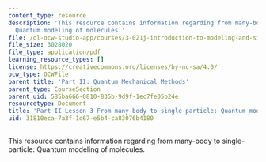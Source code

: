 ```yaml
---
content_type: resource
description: 'This resource contains information regarding from many-body to single-particle:
  Quantum modeling of molecules.'
file: /ol-ocw-studio-app/courses/3-021j-introduction-to-modeling-and-simulation-spring-2012/31810eca7a3f1d67e5b4ca83076b4180_MIT3_021JS12_L3.pdf
file_size: 3028020
file_type: application/pdf
learning_resource_types: []
license: https://creativecommons.org/licenses/by-nc-sa/4.0/
ocw_type: OCWFile
parent_title: 'Part II: Quantum Mechanical Methods'
parent_type: CourseSection
parent_uid: 585ba666-0810-835b-9d9f-1ec7fe05b24e
resourcetype: Document
title: 'Part II Lesson 3 From many-body to single-particle: Quantum modeling of molecules'
uid: 31810eca-7a3f-1d67-e5b4-ca83076b4180
---
```

This resource contains information regarding from many-body to single-particle: Quantum modeling of molecules.